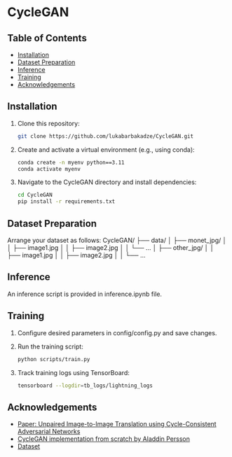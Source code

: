 # CycleGAN

## Table of Contents
- [Installation](#installation)
- [Dataset Preparation](#dataset-preparation)
- [Inference](#inference)
- [Training](#training)
- [Acknowledgements](#acknowledgements)

## Installation
1. Clone this repository:
   ```sh
   git clone https://github.com/lukabarbakadze/CycleGAN.git


2. Create and activate a virtual environment (e.g., using conda):
   ```sh
   conda create -n myenv python==3.11
   conda activate myenv

3. Navigate to the CycleGAN directory and install dependencies:
   ```sh
   cd CycleGAN
   pip install -r requirements.txt

## Dataset Preparation
Arrange your dataset as follows:
CycleGAN/
├── data/
│   ├── monet_jpg/
│   │   ├── image1.jpg
│   │   ├── image2.jpg
│   │   └── ...
│   ├── other_jpg/
│   │   ├── image1.jpg
│   │   ├── image2.jpg
│   │   └── ...

## Inference

An inference script is provided in inference.ipynb file.

## Training
1. Configure desired parameters in config/config.py and save changes.

2. Run the training script:
   ```sh
   python scripts/train.py

3. Track training logs using TensorBoard:
   ```sh
   tensorboard --logdir=tb_logs/lightning_logs

## Acknowledgements
* [Paper: Unpaired Image-to-Image Translation using Cycle-Consistent Adversarial Networks](https://arxiv.org/abs/1703.10593)
* [CycleGAN implementation from scratch by Aladdin Persson](https://www.youtube.com/watch?v=4LktBHGCNfw&t=1369s)
* [Dataset](https://www.kaggle.com/competitions/gan-getting-started/data)